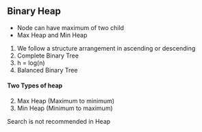 ## Binary Heap

* Node can have maximum of two child
* Max Heap and Min Heap

1. We follow a structure arrangement in ascending or descending
2. Complete Binary Tree
3. h = log(n)
4. Balanced Binary Tree

#### Two Types of heap
2. Max Heap (Maximum to minimum)
3. Min Heap (Minimum to maximum)

Search is not recommended in Heap